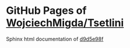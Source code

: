 GitHub Pages of [WojciechMigda/Tsetlini](https://github.com/WojciechMigda/Tsetlini.git)
===
Sphinx html documentation of [d9d5e98f](https://github.com/WojciechMigda/Tsetlini/tree/d9d5e98f0b3e331eda2abbf33cd7f5a1107dd301)
